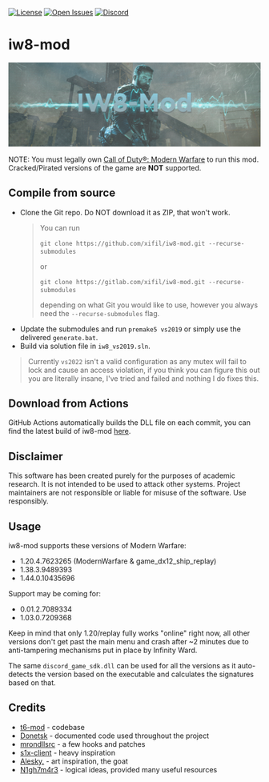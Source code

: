 [![License](https://img.shields.io/gitlab/license/xifil/iw8-mod.svg)](https://gitlab.com/xifil/iw8-mod/-/blob/master/LICENSE)
[![Open Issues](https://img.shields.io/gitlab/issues/open/xifil/iw8-mod.svg)](https://gitlab.com/xifil/iw8-mod/-/issues)
[![Discord](https://img.shields.io/discord/769966964030046298?color=%237289DA&label=members&logo=discord&logoColor=%23FFFFFF)](https://discord.gg/dPzJajt)

# iw8-mod

<p align="center">
  <img src="assets/github/banner.png?raw=true" />
</p>

NOTE: You must legally own [Call of Duty®: Modern Warfare](https://store.steampowered.com/app/2000950/) to run this mod. Cracked/Pirated versions of the game are **NOT** supported.

## Compile from source

- Clone the Git repo. Do NOT download it as ZIP, that won't work.
  > You can run
  > ```
  > git clone https://github.com/xifil/iw8-mod.git --recurse-submodules
  > ```
  > or
  > ```
  > git clone https://gitlab.com/xifil/iw8-mod.git --recurse-submodules
  > ```
  > depending on what Git you would like to use, however you always need the `--recurse-submodules` flag.
- Update the submodules and run `premake5 vs2019` or simply use the delivered `generate.bat`.
- Build via solution file in `iw8_vs2019.sln`.

> Currently `vs2022` isn't a valid configuration as any mutex will fail to lock and cause an access violation, if you think you can figure this out you are literally insane, I've tried and failed and nothing I do fixes this.

<!--
### Premake arguments

| Argument                    | Description                                    |
|:----------------------------|:-----------------------------------------------|
| `--copy-to=PATH`            | Optional, copy the EXE to a custom folder after build, define the path here if wanted. |
| `--dev-build`               | Enable development builds of the client. |

<br/>-->

## Download from Actions

GitHub Actions automatically builds the DLL file on each 
commit, you can find the latest build of iw8-mod 
[here](https://xifil.github.io/iw8-redirect).

## Disclaimer

This software has been created purely for the purposes of
academic research. It is not intended to be used to attack
other systems. Project maintainers are not responsible or
liable for misuse of the software. Use responsibly.

## Usage

<!--iw8-mod is currently unusable on the newest version (v1.67)
of Call of Duty®: Modern Warfare, you are required to have
the Season 2 version (v1.20) with the left-over debug
executable, `game_dx12_ship_replay.exe`. Once built, replace
`discord_game_sdk.dll` in your game directory and run
`game_dx12_ship_replay.exe`. Alternatively, you can build in
`ReleaseShip` and launch `ModernWarfare.exe`.-->

iw8-mod supports these versions of Modern Warfare:  
- 1.20.4.7623265 (ModernWarfare & game_dx12_ship_replay) <!-- They're the same exact thing -->
- 1.38.3.9489393
- 1.44.0.10435696

Support may be coming for:  
- 0.01.2.7089334
- 1.03.0.7209368

Keep in mind that only 1.20/replay fully works "online" right now, all other versions don't get past the main menu and crash after ~2 minutes due to anti-tampering mechanisms put in place by Infinity Ward.

The same `discord_game_sdk.dll` can be used for all the versions as it auto-detects the version based on the executable and calculates the signatures based on that.

## Credits

- [t6-mod](https://gitlab.com/xifil/t6-mod) - codebase
- [Donetsk](https://github.com/ProjectDonetsk/Donetsk) - documented code used throughout the project
- [mrondllsrc](https://github.com/Ma3axucTKa/mrondllsrc) - a few hooks and patches
- [s1x-client](https://github.com/HeartbeatingForCenturies/s1x-client) - heavy inspiration
- [Alesky.](https://discord.com/users/266189430446882816) - art inspiration, the goat
- [N1gh7m4r3](https://discord.com/users/1279980341863514134) - logical ideas, provided many useful resources
